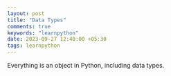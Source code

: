 ```yaml
---
layout: post
title: "Data Types"
comments: true
keywords: "learnpython"
date: 2023-09-27 12:40:00 +05:30
tags: learnpython 
---
```


Everything is an object in Python, including data types.
